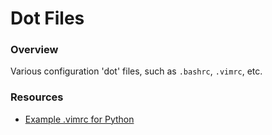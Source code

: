 # Dot Files
### Overview
Various configuration 'dot' files, such as `.bashrc`, `.vimrc`, etc.

### Resources
 * [Example .vimrc for Python](https://stackoverflow.com/questions/65076/how-do-i-set-up-vim-autoindentation-properly-for-editing-python-files)
